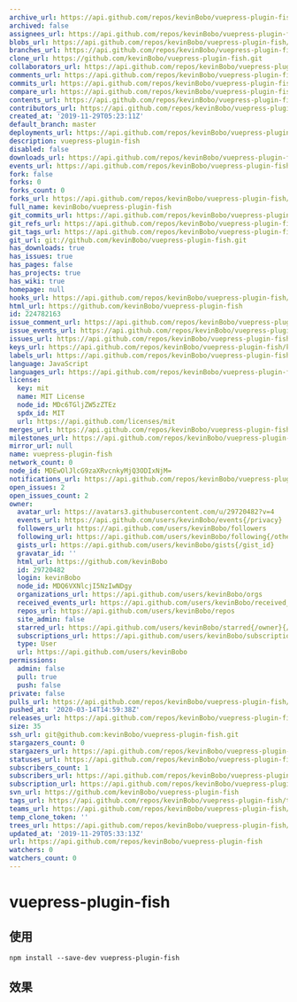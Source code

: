 ```yaml
---
archive_url: https://api.github.com/repos/kevinBobo/vuepress-plugin-fish/{archive_format}{/ref}
archived: false
assignees_url: https://api.github.com/repos/kevinBobo/vuepress-plugin-fish/assignees{/user}
blobs_url: https://api.github.com/repos/kevinBobo/vuepress-plugin-fish/git/blobs{/sha}
branches_url: https://api.github.com/repos/kevinBobo/vuepress-plugin-fish/branches{/branch}
clone_url: https://github.com/kevinBobo/vuepress-plugin-fish.git
collaborators_url: https://api.github.com/repos/kevinBobo/vuepress-plugin-fish/collaborators{/collaborator}
comments_url: https://api.github.com/repos/kevinBobo/vuepress-plugin-fish/comments{/number}
commits_url: https://api.github.com/repos/kevinBobo/vuepress-plugin-fish/commits{/sha}
compare_url: https://api.github.com/repos/kevinBobo/vuepress-plugin-fish/compare/{base}...{head}
contents_url: https://api.github.com/repos/kevinBobo/vuepress-plugin-fish/contents/{+path}
contributors_url: https://api.github.com/repos/kevinBobo/vuepress-plugin-fish/contributors
created_at: '2019-11-29T05:23:11Z'
default_branch: master
deployments_url: https://api.github.com/repos/kevinBobo/vuepress-plugin-fish/deployments
description: vuepress-plugin-fish
disabled: false
downloads_url: https://api.github.com/repos/kevinBobo/vuepress-plugin-fish/downloads
events_url: https://api.github.com/repos/kevinBobo/vuepress-plugin-fish/events
fork: false
forks: 0
forks_count: 0
forks_url: https://api.github.com/repos/kevinBobo/vuepress-plugin-fish/forks
full_name: kevinBobo/vuepress-plugin-fish
git_commits_url: https://api.github.com/repos/kevinBobo/vuepress-plugin-fish/git/commits{/sha}
git_refs_url: https://api.github.com/repos/kevinBobo/vuepress-plugin-fish/git/refs{/sha}
git_tags_url: https://api.github.com/repos/kevinBobo/vuepress-plugin-fish/git/tags{/sha}
git_url: git://github.com/kevinBobo/vuepress-plugin-fish.git
has_downloads: true
has_issues: true
has_pages: false
has_projects: true
has_wiki: true
homepage: null
hooks_url: https://api.github.com/repos/kevinBobo/vuepress-plugin-fish/hooks
html_url: https://github.com/kevinBobo/vuepress-plugin-fish
id: 224782163
issue_comment_url: https://api.github.com/repos/kevinBobo/vuepress-plugin-fish/issues/comments{/number}
issue_events_url: https://api.github.com/repos/kevinBobo/vuepress-plugin-fish/issues/events{/number}
issues_url: https://api.github.com/repos/kevinBobo/vuepress-plugin-fish/issues{/number}
keys_url: https://api.github.com/repos/kevinBobo/vuepress-plugin-fish/keys{/key_id}
labels_url: https://api.github.com/repos/kevinBobo/vuepress-plugin-fish/labels{/name}
language: JavaScript
languages_url: https://api.github.com/repos/kevinBobo/vuepress-plugin-fish/languages
license:
  key: mit
  name: MIT License
  node_id: MDc6TGljZW5zZTEz
  spdx_id: MIT
  url: https://api.github.com/licenses/mit
merges_url: https://api.github.com/repos/kevinBobo/vuepress-plugin-fish/merges
milestones_url: https://api.github.com/repos/kevinBobo/vuepress-plugin-fish/milestones{/number}
mirror_url: null
name: vuepress-plugin-fish
network_count: 0
node_id: MDEwOlJlcG9zaXRvcnkyMjQ3ODIxNjM=
notifications_url: https://api.github.com/repos/kevinBobo/vuepress-plugin-fish/notifications{?since,all,participating}
open_issues: 2
open_issues_count: 2
owner:
  avatar_url: https://avatars3.githubusercontent.com/u/29720482?v=4
  events_url: https://api.github.com/users/kevinBobo/events{/privacy}
  followers_url: https://api.github.com/users/kevinBobo/followers
  following_url: https://api.github.com/users/kevinBobo/following{/other_user}
  gists_url: https://api.github.com/users/kevinBobo/gists{/gist_id}
  gravatar_id: ''
  html_url: https://github.com/kevinBobo
  id: 29720482
  login: kevinBobo
  node_id: MDQ6VXNlcjI5NzIwNDgy
  organizations_url: https://api.github.com/users/kevinBobo/orgs
  received_events_url: https://api.github.com/users/kevinBobo/received_events
  repos_url: https://api.github.com/users/kevinBobo/repos
  site_admin: false
  starred_url: https://api.github.com/users/kevinBobo/starred{/owner}{/repo}
  subscriptions_url: https://api.github.com/users/kevinBobo/subscriptions
  type: User
  url: https://api.github.com/users/kevinBobo
permissions:
  admin: false
  pull: true
  push: false
private: false
pulls_url: https://api.github.com/repos/kevinBobo/vuepress-plugin-fish/pulls{/number}
pushed_at: '2020-03-14T14:59:38Z'
releases_url: https://api.github.com/repos/kevinBobo/vuepress-plugin-fish/releases{/id}
size: 35
ssh_url: git@github.com:kevinBobo/vuepress-plugin-fish.git
stargazers_count: 0
stargazers_url: https://api.github.com/repos/kevinBobo/vuepress-plugin-fish/stargazers
statuses_url: https://api.github.com/repos/kevinBobo/vuepress-plugin-fish/statuses/{sha}
subscribers_count: 1
subscribers_url: https://api.github.com/repos/kevinBobo/vuepress-plugin-fish/subscribers
subscription_url: https://api.github.com/repos/kevinBobo/vuepress-plugin-fish/subscription
svn_url: https://github.com/kevinBobo/vuepress-plugin-fish
tags_url: https://api.github.com/repos/kevinBobo/vuepress-plugin-fish/tags
teams_url: https://api.github.com/repos/kevinBobo/vuepress-plugin-fish/teams
temp_clone_token: ''
trees_url: https://api.github.com/repos/kevinBobo/vuepress-plugin-fish/git/trees{/sha}
updated_at: '2019-11-29T05:33:13Z'
url: https://api.github.com/repos/kevinBobo/vuepress-plugin-fish
watchers: 0
watchers_count: 0
---
```


# vuepress-plugin-fish

## 使用
```
npm install --save-dev vuepress-plugin-fish
```

## 效果
